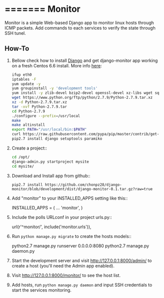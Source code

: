 =======
Monitor
=======

Monitor is a simple Web-based Django app to monitor linux hosts through ICMP packets. Add commands to each services to verify the state through SSH tunel.


How-To
-------

1. Bellow check how to install [Django](https://www.djangoproject.com) and get django-monitor app working on a fresh Centos 6.6 install. More info [here](http://bicofino.io/blog/2014/01/16/installing-python-2-dot-7-6-on-centos-6-dot-5):

    ```bash
    ifup eth0
    iptables -F
    yum update -y
    yum groupinstall -y 'development tools'
    yum install -y zlib-devel bzip2-devel openssl-devel xz-libs wget sqlite-devel
    wget https://www.python.org/ftp/python/2.7.9/Python-2.7.9.tar.xz
    xz -d Python-2.7.9.tar.xz
    tar -xvf Python-2.7.9.tar
    cd Python-2.7.9
    ./configure --prefix=/usr/local
    make
    make altinstall
    export PATH="/usr/local/bin:$PATH"
    curl https://raw.githubusercontent.com/pypa/pip/master/contrib/get-pip.py | python2.7 -
    pip2.7 install django setuptools paramiko
    ```
    
2. Create a project::

    ```bash
    cd /opt/
    django-admin.py startproject mysite
    cd mysite/
    ```
    
3. Download and Install app from github::

    `pip2.7 install https://github.com/chonpz28/django-monitor/blob/development/dist/django-monitor-0.1.tar.gz?raw=true`

4. Add "monitor" to your INSTALLED_APPS setting like this::

    INSTALLED_APPS = (
        ...
        'monitor',
    )

2. Include the polls URLconf in your project urls.py::

    url(r'^monitor/', include('monitor.urls')),

3. Run `python manage.py migrate` to create the hosts models::

    python2.7 manage.py runserver 0.0.0.0:8080
    python2.7 manage.py daemon.py

4. Start the development server and visit http://127.0.0.1:8000/admin/
   to create a host (you'll need the Admin app enabled).

5. Visit http://127.0.0.1:8000/monitor/ to see the host list.

6. Add hosts, run `python manage.py daemon` and input SSH credentials to start the services monitoring. 
